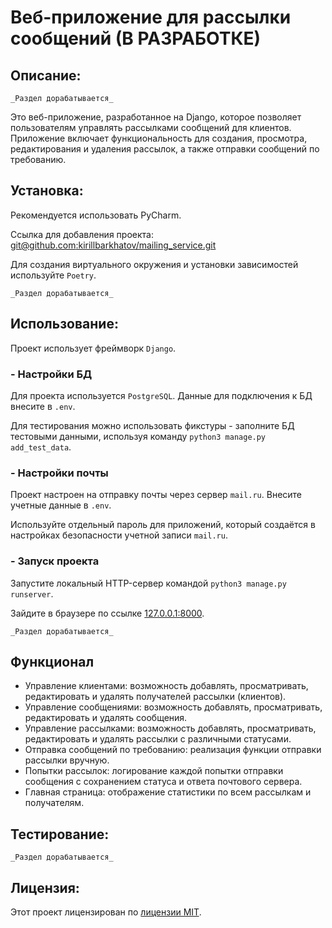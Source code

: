 # Веб-приложение для рассылки сообщений (В РАЗРАБОТКЕ)

## Описание:

`_Раздел дорабатывается_`

Это веб-приложение, разработанное на Django, которое позволяет пользователям управлять рассылками сообщений для клиентов. Приложение включает функциональность для создания, просмотра, редактирования и удаления рассылок, а также отправки сообщений по требованию.

## Установка:

Рекомендуется использовать PyCharm.

Ссылка для добавления проекта:
[git@github.com:kirillbarkhatov/mailing_service.git]()

Для создания виртуального окружения и установки зависимостей используйте `Poetry`.

`_Раздел дорабатывается_`

## Использование:

Проект использует фреймворк `Django`.

### - Настройки БД

Для проекта используется `PostgreSQL`. Данные для подключения к БД внесите в `.env`.

Для тестирования можно использовать фикстуры - заполните БД тестовыми данными, используя команду `python3 manage.py add_test_data`.

### - Настройки почты

Проект настроен на отправку почты через сервер `mail.ru`. Внесите учетные данные в `.env`.

Используйте отдельный пароль для приложений, который создаётся в настройках безопасности учетной записи `mail.ru`.

### - Запуск проекта

Запустите локальный HTTP-сервер командой `python3 manage.py runserver`.

Зайдите в браузере по ссылке [127.0.0.1:8000]().

`_Раздел дорабатывается_`

## Функционал

- Управление клиентами: возможность добавлять, просматривать, редактировать и удалять получателей рассылки (клиентов).
- Управление сообщениями: возможность добавлять, просматривать, редактировать и удалять сообщения.
- Управление рассылками: возможность добавлять, просматривать, редактировать и удалять рассылки с различными статусами.
- Отправка сообщений по требованию: реализация функции отправки рассылки вручную.
- Попытки рассылок: логирование каждой попытки отправки сообщения с сохранением статуса и ответа почтового сервера.
- Главная страница: отображение статистики по всем рассылкам и получателям.

## Тестирование:

`_Раздел дорабатывается_`

## Лицензия:

Этот проект лицензирован по [лицензии MIT](LICENSE).